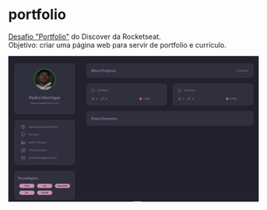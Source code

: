 # portfolio

<a href="https://app.rocketseat.com.br/discover/challenges/portfolio">Desafio "Portfolio"</a> do Discover da Rocketseat. <br>
Objetivo: criar uma página web para servir de portfolio e currículo. <br>

![Desafio "Portfolio"](https://github.com/PH-DevS/PH-DevS/blob/master/portfolio-main/assets/portfolio.png)

